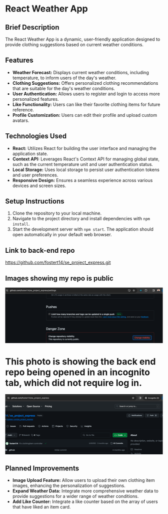 # React Weather App

## Brief Description

The React Weather App is a dynamic, user-friendly application designed to provide clothing suggestions based on current weather conditions.

## Features

- **Weather Forecast:** Displays current weather conditions, including temperature, to inform users of the day's weather.
- **Clothing Suggestions:** Offers personalized clothing recommendations that are suitable for the day's weather conditions.
- **User Authentication:** Allows users to register and login to access more personalized features.
- **Like Functionality:** Users can like their favorite clothing items for future reference.
- **Profile Customization:** Users can edit their profile and upload custom avatars.

## Technologies Used

- **React:** Utilizes React for building the user interface and managing the application state.
- **Context API:** Leverages React's Context API for managing global state, such as the current temperature unit and user authentication status.
- **Local Storage:** Uses local storage to persist user authentication tokens and user preferences.
- **Responsive Design:** Ensures a seamless experience across various devices and screen sizes.

## Setup Instructions

1. Clone the repository to your local machine.
2. Navigate to the project directory and install dependencies with `npm install`.
3. Start the development server with `npm start`. The application should open automatically in your default web browser.

## Link to back-end repo

https://github.com/fostert14/se_project_express.git

## Images showing my repo is public

![An image showing that my back end repo has been set to public](./src//images/Git/repo-is-public.png)

# This photo is showing the back end repo being opened in an incognito tab, which did not require log in.

![An image showing my back end repo being opened in an incognito tab which does not require log in](./src/images/Git/repo-opened-incognito.png)

## Planned Improvements

- **Image Upload Feature:** Allow users to upload their own clothing item images, enhancing the personalization of suggestions.
- **Expand Weather Data:** Integrate more comprehensive weather data to provide suggestions for a wider range of weather conditions.
- **Add Like Counter:** Integrate a like counter based on the array of users that have liked an item card.
